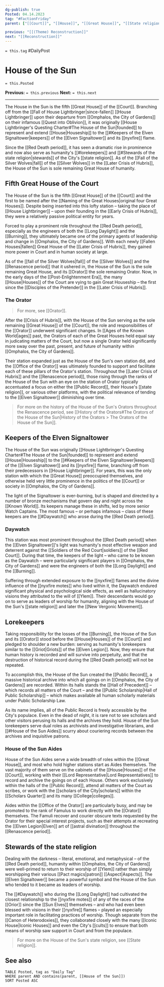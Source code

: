 ```yaml
---
dg-publish: true
Posted: 04.14.2023
tag: "#FactionFriday"
parent: ["[[Court]]", "[[House]]", "[[Great House]]", "[[State religion]]"]

previous: "[[(Theme) Reconstruction]]"
next: "[[Reconstruction]]"
---
```

`= this.tag` #DailyPost 
# House of the Sun
`= this.Posted`

**Previous:** `= this.previous`
**Next:** `= this.next`

---

The House in the Sun is the fifth [[Great House]] of the [[Court]]. Branching off from the [[Fall of House Lightbringer|since-fallen]] [[House Lightbringer]] upon their departure from [[Omphalos, the City of Gardens]] on their infamous [[Quest into Oblivion]], it was originally [[House Lightbringer's Questing Charter#The House of the Sun|founded]] to represent and extend [[House|Houseship]] to the [[#Keepers of the Elven Signaltower|keepers]] of the [[Elven Signaltower]] and its [[nyxfire]] flame.

Since the [[Red Death period]], it has seen a dramatic rise in prominence and now also serve as humanity's [[#lorekeepers]] and [[#Stewards of the state religion|stewards]] of the City's [[state religion]]. As of the [[Fall of the Silver Wolves|fall]] of the [[Silver Wolves]] in the [[Later Crisis of Hubris]], the House of the Sun is sole remaining Great House of humanity.

## Fifth Great House of the Court

The House of the Sun is the fifth [[Great House]] of the [[Court]] and the first to be named after the [[Naming of the Great Houses|original four Great Houses]]. Despite being inserted into this lofty station – taking the place of [[House Lightbringer]] – upon their founding in the [[Early Crisis of Hubris]], they were a relatively passive political entity for years.

Forced to play a prominent role throughout the [[Red Death period]], especially as the engineers of both the [[Long Daylight]] and the [[Burning]], they ultimately became one of the primary agents of leadership and change in [[Omphalos, the City of Gardens]]. With each newly [[Fallen Houses|fallen]] Great House of the [[Later Crisis of Hubris]], they gained more power in Court and in human society at large.

As of the [[fall of the Silver Wolves|fall]] of the [[Silver Wolves]] and the [[Renascence period]] that it ushered in, the House of the Sun is the sole remaining Great House, and its [[Orator]] the sole remaining Orator. Now, in the early days of the [[Post-Enlightenment Era]], the many [[House|Houses]] of the Court are vying to gain Great Houseship – the first since the [[Disciples of the Pretender]] in the [[Later Crisis of Hubris]].

### The Orator

> For more, see [[Orator]].

After the [[Crisis of Hubris]], with the House of the Sun serving as the sole remaining [[Great House]] of the [[Court]], the role and responsibilities of the [[Orator]] underwent significant changes. In [[Ages of the Known World|ages]] past, the Orators of each of the Great Houses held equal say in judicating matters of the Court, but now a single Orator held significantly more sway over the past, present, and future of humanity within [[Omphalos, the City of Gardens]].

Their station expanded just as the House of the Sun's own station did, and the [[Office of the Orator]] was ultimately founded to support and facilitate each of these pillars of the Orator's station. Throughout the [[Later Crisis of Hubris]] and the [[Renascence period]], those rising through the ranks of the House of the Sun with an eye on the station of Orator typically accentuated a focus on either the [[Public Record]], their House's [[state religion]], or various other platforms, with the political relevance of tending to the [[Elven Signaltower]] diminishing over time.

> For more on the history of the House of the Sun's Orators throughout the Renascence period, see [[History of the Orators#The Orators of the House of the Sun|History of the Orators > The Orators of the House of the Sun]].

## Keepers of the Elven Signaltower

The House of the Sun was originally [[House Lightbringer's Questing Charter#The House of the Sun|founded]] to represent and extend [[House|Houseship]] to the [[#Keepers of the Elven Signaltower|keepers]] of the [[Elven Signaltower]] and its [[nyxfire]] flame, branching off from their predecessors in [[House Lightbringer]]. For years, this was the only station with which the [[Great House]] preoccupied themselves, and otherwise held very little prominence in the politics of the [[Court]] or society in [[Omphalos, the City of Gardens]].

The light of the Signaltower is ever-burning, but is shaped and directed by a number of bronze mechanisms that govern day and night across the [[Known World]]. Its keepers manage these in shifts, led by more senior Watch Captains. The most famous – or perhaps infamous – class of these keepers are the [[#Daywatch]] who arose during the [[Red Death period]].

### Daywatch

This station was most prominent throughout the [[Red Death period]] when the [[Elven Signaltower]]'s light was humanity's most effective weapon and deterrent against the [[Soldiers of the Red Court|soldiers]] of the [[Red Court]]. During that time, the keepers of the light – who came to be known as the Daywatch – were particularly significant players in [[Omphalos, the City of Gardens]] and were the engineers of both the [[Long Daylight]] and the [[Burning]].

Suffering through extended exposure to the [[nyxfire]] flames and the divine influence of the [[nyxfire motes]] who lived within it, the Daywatch endured significant physical and psychological side effects, as well as hallucinatory visions they attributed to the will of [[Ylem]]. Their descendants would go on to serve as leaders of worship for humanity, aligning with the House of the Sun's [[state religion]] and later the [[New Vergonic Movement]].

## Lorekeepers

Taking responsibility for the losses of the [[Burning]], the House of the Sun and its [[Orator]] stood before the [[House|Houses]] of the [[Court]] and pledged to shoulder a new burden: serving as humanity's lorekeepers similar to the [[Griot|Griots]] of the [[Elven Legion]]. Now, they ensure that human history is recorded and will survive into perpetuity, and that the destruction of historical record during the [[Red Death period]] will not be repeated.

To accomplish this, the House of the Sun created the [[Public Record]], a massive historical archive into which all goings on in [[Omphalos, the City of Gardens]] are recorded. Within its halls stands the [[Hall of Precedent]] – which records all matters of the Court – and the [[Public Scholarship|Hall of Public Scholarship]] – which makes available all human scholarly materials under Public Scholarship Law.

As its name implies, all of the Public Record is freely accessible by the City's populace. Even in the dead of night, it is rare not to see scholars and other visitors perusing its halls and the archives they hold. House of the Sun lorekeepers serve dual roles as archivists and investigative librarians, and [[#House of the Sun Aides]] scurry about couriering records between the archives and inquisitive patrons.

### House of the Sun Aides

House of the Sun Aides serve a wide breadth of roles within the [[Great House]], and most who hold higher stations start as Aides themselves. The vast majority of them serve on the cabinets of the [[House|Houses]] of the [[Court]], working with their [[Lord Representative|Lord Representatives]] to record and archive the goings on  of each House. Others work exclusively within the halls of the [[Public Record]], attend all matters of the Court as scribes, or work with the [[scholars of the City|scholars]] within the [[Scholars Quarter]] and its many [[College|colleges]].

Aides within the [[Office of the Orator]] are particularly busy, and may be promoted to the rank of Famulus to work directly with the [[Orator]] themselves. The Famuli recover and courier obscure texts requested by the Orator for their special interest projects, such as their attempts at recreating the [[Elven Legion|Elven]] art of [[astral divination]] throughout the [[Renascence period]].

## Stewards of the state religion

Dealing with the darkness – literal, emotional, and metaphysical – of the [[Red Death period]], humanity within [[Omphalos, the City of Gardens]] were well-primed to return to their worship of [[Ylem]] rather than simply worshipping their various [[Pact magics|patron]] [[Aspect|Aspects]]. The [[Elven Signaltower]] became a powerful symbol and the House of the Sun who tended to it became as leaders of worship.

The [[#Daywatch]] who during the [[Long Daylight]] had cultivated the closest relationship to the [[nyxfire motes]] of any of the races of the [[Orior]] since the [[Sun Elves]] themselves – and who had even been blessed with visions in their [[nyxfire]] flames – played an especially important role in facilitating practices of worship. Though separate from the [[Canon of Heterodoxies]], they collaborated closely with the many [[Iconic House|Iconic Houses]] and even the City's [[cults]] to ensure that both means of worship saw support in Court and from the populace.

> For more on the House of the Sun's state religion, see [[State religion]].

## See also
```dataview
TABLE Posted, tag as "Daily Tag"
WHERE parent AND contains(parent, [[House of the Sun]])
SORT Posted ASC
```